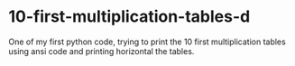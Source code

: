 # 10-first-multiplication-tables-d
One of my first python code, trying to print the 10 first multiplication tables using ansi code and printing horizontal the tables.
